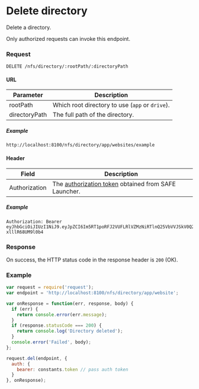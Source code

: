 # Delete directory

Delete a directory.

Only authorized requests can invoke this endpoint.

### Request

```
DELETE /nfs/directory/:rootPath/:directoryPath
```

#### URL

| Parameter | Description |
| --- | --- |
| rootPath | Which root directory to use (`app` or `drive`). |
| directoryPath | The full path of the directory. |

##### Example

```
http://localhost:8100/nfs/directory/app/websites/example
```

#### Header

| Field | Description |
| --- | --- |
| Authorization | The [authorization token](/auth) obtained from SAFE Launcher. |

##### Example

```
Authorization: Bearer eyJhbGciOiJIUzI1NiJ9.eyJpZCI6Im5RT1poRFJ2VUFLRlVZMzNiRTlnQ25VbVVJSkV0Q2lmYk4zYjE1dXZ2TlU9In0.OTKcHQ9VUKYzBXH_MqeWR4UcHFJV-xlllR68UM9l0b4
```

### Response

On success, the HTTP status code in the response header is `200` (OK).

### Example

```js
var request = require('request');
var endpoint = 'http://localhost:8100/nfs/directory/app/website';

var onResponse = function(err, response, body) {
  if (err) {
    return console.error(err.message);
  }
  if (response.statusCode === 200) {
    return console.log('Directory deleted');
  }
  console.error('Failed', body);
};

request.del(endpoint, {
  auth: {
    bearer: constants.token // pass auth token
  }
}, onResponse);
```
